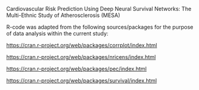 Cardiovascular Risk Prediction Using Deep Neural Survival Networks: The Multi-Ethnic Study of Atherosclerosis (MESA)

R-code was adapted from the following sources/packages for the purpose of data analysis within the current study:


https://cran.r-project.org/web/packages/corrplot/index.html


https://cran.r-project.org/web/packages/nricens/index.html


https://cran.r-project.org/web/packages/pec/index.html


https://cran.r-project.org/web/packages/survival/index.html
